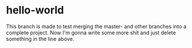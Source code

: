 # hello-world

This branch is made to test merging the master- and other branches into a complete project.
Now I'm gonna write some more shit and just delete something in the line above.
